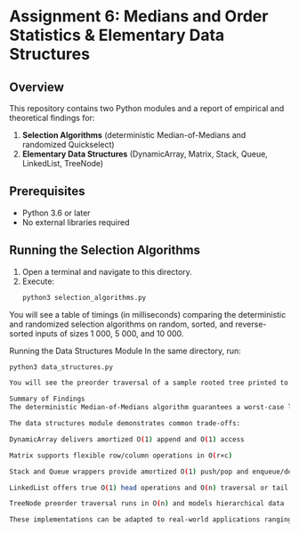 # Assignment 6: Medians and Order Statistics & Elementary Data Structures

## Overview  
This repository contains two Python modules and a report of empirical and theoretical findings for:  
1. **Selection Algorithms** (deterministic Median-of-Medians and randomized Quickselect)  
2. **Elementary Data Structures** (DynamicArray, Matrix, Stack, Queue, LinkedList, TreeNode)

## Prerequisites  
- Python 3.6 or later  
- No external libraries required  

## Running the Selection Algorithms  
1. Open a terminal and navigate to this directory.  
2. Execute:
   ```bash
   python3 selection_algorithms.py
You will see a table of timings (in milliseconds) comparing the deterministic and randomized selection algorithms on random, sorted, and reverse-sorted inputs of sizes 1 000, 5 000, and 10 000.

Running the Data Structures Module
In the same directory, run:
   ```bash
   python3 data_structures.py

You will see the preorder traversal of a sample rooted tree printed to the console:

Summary of Findings
The deterministic Median-of-Medians algorithm guarantees a worst-case linear runtime by choosing a “good” pivot, but its extra grouping and median computations incur higher constant factors. Randomized Quickselect achieves expected linear time with lower overhead and consistently outperforms the deterministic method in wall-clock tests across varied input distributions. Both algorithms scale linearly, but Quickselect’s simplicity and speed make it suitable for general-purpose use; the deterministic method is best when strict worst-case guarantees are required.

The data structures module demonstrates common trade-offs:

DynamicArray delivers amortized O(1) append and O(1) access

Matrix supports flexible row/column operations in O(r×c)

Stack and Queue wrappers provide amortized O(1) push/pop and enqueue/dequeue

LinkedList offers true O(1) head operations and O(n) traversal or tail operations

TreeNode preorder traversal runs in O(n) and models hierarchical data

These implementations can be adapted to real-world applications ranging from statistical selection and streaming medians to graph algorithms, grid-based simulations, and hierarchical data processing.
